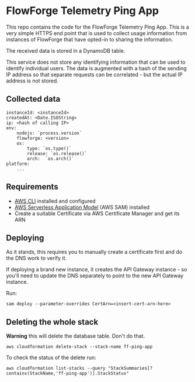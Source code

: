 # FlowForge Telemetry Ping App

This repo contains the code for the FlowForge Telemetry Ping App. This
is a very simple HTTPS end point that is used to collect usage information
from instances of FlowForge that have opted-in to sharing the information.

The received data is stored in a DynamoDB table.

This service does not store any identifying information that can be used
to identify individual users. The data is augmented with a hash of the sending IP address so that separate requests can be correlated - but the
actual IP address is not stored.

## Collected data

```
instanceId: <instanceId>
createdAt: <Date.ISOString>
ip: <hash of calling IP>
env:
    nodejs: `process.version`
    flowforge: <version>
    os:
        type: `os.type()`
        release: `os.release()`
        arch:  `os.arch()`
platform:
    ...
```

## Requirements

* [AWS CLI](https://docs.aws.amazon.com/cli/latest/userguide/install-cliv2.html) installed and configured
* [AWS Serverless Application Model](https://docs.aws.amazon.com/serverless-application-model/latest/developerguide/serverless-sam-cli-install.html) (AWS SAM) installed
* Create a suitable Certificate via AWS Certificate Manager and get its ARN

## Deploying

As it stands, this requires you to manually create a certificate first and do
the DNS work to verify it.

If deploying a brand new instance, it creates the API Gateway instance - so you'll
need to update the DNS separately to point to the new API Gateway instance.

Run:

```
sam deploy --parameter-overrides CertArn=<insert-cert-arn-here>
```

## Deleting the whole stack

**Warning** this will delete the database table. Don't do that.

```
aws cloudformation delete-stack --stack-name ff-ping-app
```

To check the status of the delete run:

```
aws cloudformation list-stacks --query "StackSummaries[?contains(StackName,'ff-ping-app')].StackStatus"
```
